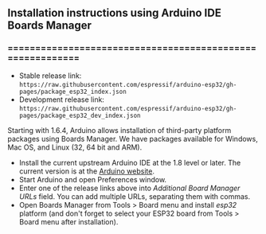 ## Installation instructions using Arduino IDE Boards Manager
### ==========================================================

- Stable release link: `https://raw.githubusercontent.com/espressif/arduino-esp32/gh-pages/package_esp32_index.json`
- Development release link: `https://raw.githubusercontent.com/espressif/arduino-esp32/gh-pages/package_esp32_dev_index.json`

Starting with 1.6.4, Arduino allows installation of third-party platform packages using Boards Manager. We have packages available for Windows, Mac OS, and Linux (32, 64 bit and ARM).

- Install the current upstream Arduino IDE at the 1.8 level or later. The current version is at the [Arduino website](http://www.arduino.cc/en/main/software).
- Start Arduino and open Preferences window.
- Enter one of the release links above into *Additional Board Manager URLs* field. You can add multiple URLs, separating them with commas.
- Open Boards Manager from Tools > Board menu and install *esp32* platform (and don't forget to select your ESP32 board from Tools > Board menu after installation).

